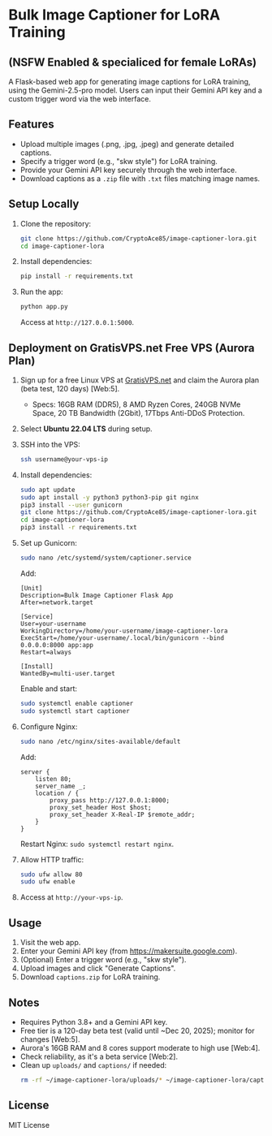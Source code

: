 # Bulk Image Captioner for LoRA Training 
## (NSFW Enabled & specialiced for female LoRAs)


  A Flask-based web app for generating image captions for LoRA training, using the Gemini-2.5-pro model. Users can input their Gemini API key and a custom trigger word via the web interface.

  ## Features
  - Upload multiple images (.png, .jpg, .jpeg) and generate detailed captions.
  - Specify a trigger word (e.g., "skw style") for LoRA training.
  - Provide your Gemini API key securely through the web interface.
  - Download captions as a `.zip` file with `.txt` files matching image names.

  ## Setup Locally
  1. Clone the repository:
     ```bash
     git clone https://github.com/CryptoAce85/image-captioner-lora.git
     cd image-captioner-lora
     ```
  2. Install dependencies:
     ```bash
     pip install -r requirements.txt
     ```
  3. Run the app:
     ```bash
     python app.py
     ```
     Access at `http://127.0.0.1:5000`.

  ## Deployment on GratisVPS.net Free VPS (Aurora Plan)
  
  1. Sign up for a free Linux VPS at [GratisVPS.net](https://gratisvps.net) and claim the Aurora plan (beta test, 120 days) [Web:5].
     - Specs: 16GB RAM (DDR5), 8 AMD Ryzen Cores, 240GB NVMe Space, 20 TB Bandwidth (2Gbit), 17Tbps Anti-DDoS Protection.
	 
  2. Select **Ubuntu 22.04 LTS** during setup.
  
  3. SSH into the VPS:
     ```bash
     ssh username@your-vps-ip
	 ``` 
	 
  4. Install dependencies:
     ```bash
     sudo apt update
     sudo apt install -y python3 python3-pip git nginx
     pip3 install --user gunicorn
     git clone https://github.com/CryptoAce85/image-captioner-lora.git
     cd image-captioner-lora
     pip3 install -r requirements.txt
     ```
  5. Set up Gunicorn:
     ```bash
     sudo nano /etc/systemd/system/captioner.service
     ```
     Add:
     ```
     [Unit]
     Description=Bulk Image Captioner Flask App
     After=network.target

     [Service]
     User=your-username
     WorkingDirectory=/home/your-username/image-captioner-lora
     ExecStart=/home/your-username/.local/bin/gunicorn --bind 0.0.0.0:8000 app:app
     Restart=always

     [Install]
     WantedBy=multi-user.target
     ```
     Enable and start:
     ```bash
     sudo systemctl enable captioner
     sudo systemctl start captioner
     ```
  6. Configure Nginx:
     ```bash
     sudo nano /etc/nginx/sites-available/default
     ```
     Add:
     ```
     server {
         listen 80;
         server_name _;
         location / {
             proxy_pass http://127.0.0.1:8000;
             proxy_set_header Host $host;
             proxy_set_header X-Real-IP $remote_addr;
         }
     }
     ```
     Restart Nginx: `sudo systemctl restart nginx`.
  7. Allow HTTP traffic:
     ```bash
     sudo ufw allow 80
     sudo ufw enable
     ```
  8. Access at `http://your-vps-ip`.

  ## Usage
  1. Visit the web app.
  2. Enter your Gemini API key (from https://makersuite.google.com).
  3. (Optional) Enter a trigger word (e.g., "skw style").
  4. Upload images and click "Generate Captions".
  5. Download `captions.zip` for LoRA training.

  ## Notes
  - Requires Python 3.8+ and a Gemini API key.
  - Free tier is a 120-day beta test (valid until ~Dec 20, 2025); monitor for changes [Web:5].
  - Aurora's 16GB RAM and 8 cores support moderate to high use [Web:4].
  - Check reliability, as it's a beta service [Web:2].
  - Clean up `uploads/` and `captions/` if needed:
    ```bash
    rm -rf ~/image-captioner-lora/uploads/* ~/image-captioner-lora/captions/*
    ```

  ## License
  
  MIT License
